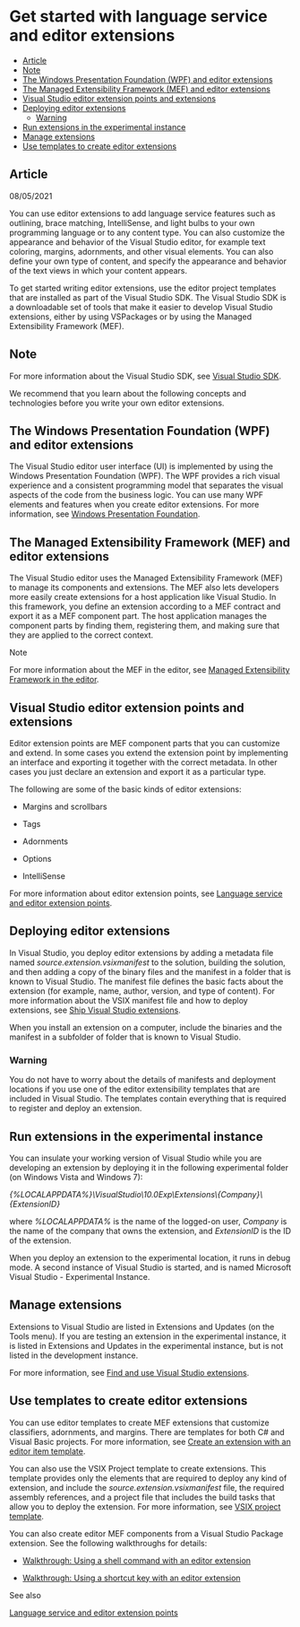 # Get started with language service and editor extensions

<!--Start-Of-TOC-->
   - [Article](#Article)
   - [Note](#Note)
   - [The Windows Presentation Foundation (WPF) and editor extensions](#The-Windows-Presentation-Foundation-(WPF)-and-editor-extensions)
   - [The Managed Extensibility Framework (MEF) and editor extensions](#The-Managed-Extensibility-Framework-(MEF)-and-editor-extensions)
   - [Visual Studio editor extension points and extensions](#Visual-Studio-editor-extension-points-and-extensions)
   - [Deploying editor extensions](#Deploying-editor-extensions)
      - [Warning](#Warning)
   - [Run extensions in the experimental instance](#Run-extensions-in-the-experimental-instance)
   - [Manage extensions](#Manage-extensions)
   - [Use templates to create editor extensions](#Use-templates-to-create-editor-extensions)
<!--End-Of-TOC-->


## Article

08/05/2021

You can use editor extensions to add language service features such as
outlining, brace matching, IntelliSense, and light bulbs to your own programming
language or to any content type. You can also customize the appearance and
behavior of the Visual Studio editor, for example text coloring, margins,
adornments, and other visual elements. You can also define your own type of
content, and specify the appearance and behavior of the text views in which your
content appears.

To get started writing editor extensions, use the editor project templates that
are installed as part of the Visual Studio SDK. The Visual Studio SDK is a
downloadable set of tools that make it easier to develop Visual Studio
extensions, either by using VSPackages or by using the Managed Extensibility
Framework (MEF).

## Note

For more information about the Visual Studio SDK, see [Visual Studio
SDK](https://docs.microsoft.com/en-us/visualstudio/extensibility/visual-studio-sdk?view=vs-2022).

We recommend that you learn about the following concepts and technologies before
you write your own editor extensions.

## The Windows Presentation Foundation (WPF) and editor extensions

The Visual Studio editor user interface (UI) is implemented by using the Windows
Presentation Foundation (WPF). The WPF provides a rich visual experience and a
consistent programming model that separates the visual aspects of the code from
the business logic. You can use many WPF elements and features when you create
editor extensions. For more information, see [Windows Presentation
Foundation](https://docs.microsoft.com/en-us/dotnet/framework/wpf/index).

## The Managed Extensibility Framework (MEF) and editor extensions

The Visual Studio editor uses the Managed Extensibility Framework (MEF) to
manage its components and extensions. The MEF also lets developers more easily
create extensions for a host application like Visual Studio. In this framework,
you define an extension according to a MEF contract and export it as a MEF
component part. The host application manages the component parts by finding
them, registering them, and making sure that they are applied to the correct
context.

Note

For more information about the MEF in the editor, see [Managed Extensibility
Framework in the
editor](https://docs.microsoft.com/en-us/visualstudio/extensibility/managed-extensibility-framework-in-the-editor?view=vs-2022).

## Visual Studio editor extension points and extensions

Editor extension points are MEF component parts that you can customize and
extend. In some cases you extend the extension point by implementing an
interface and exporting it together with the correct metadata. In other cases
you just declare an extension and export it as a particular type.

The following are some of the basic kinds of editor extensions:

-   Margins and scrollbars

-   Tags

-   Adornments

-   Options

-   IntelliSense

For more information about editor extension points, see [Language service and
editor extension
points](https://docs.microsoft.com/en-us/visualstudio/extensibility/language-service-and-editor-extension-points?view=vs-2022).

## Deploying editor extensions

In Visual Studio, you deploy editor extensions by adding a metadata file named
*source.extension.vsixmanifest* to the solution, building the solution, and then
adding a copy of the binary files and the manifest in a folder that is known to
Visual Studio. The manifest file defines the basic facts about the extension
(for example, name, author, version, and type of content). For more information
about the VSIX manifest file and how to deploy extensions, see [Ship Visual
Studio
extensions](https://docs.microsoft.com/en-us/visualstudio/extensibility/shipping-visual-studio-extensions?view=vs-2022).

When you install an extension on a computer, include the binaries and the
manifest in a subfolder of folder that is known to Visual Studio.

### Warning

You do not have to worry about the details of manifests and deployment locations
if you use one of the editor extensibility templates that are included in Visual
Studio. The templates contain everything that is required to register and deploy
an extension.

## Run extensions in the experimental instance

You can insulate your working version of Visual Studio while you are developing
an extension by deploying it in the following experimental folder (on Windows
Vista and Windows 7):

*{%LOCALAPPDATA%}\\VisualStudio\\10.0Exp\\Extensions\\{Company}\\{ExtensionID}*

where *%LOCALAPPDATA%* is the name of the logged-on user, *Company* is the name
of the company that owns the extension, and *ExtensionID* is the ID of the
extension.

When you deploy an extension to the experimental location, it runs in debug
mode. A second instance of Visual Studio is started, and is named Microsoft
Visual Studio - Experimental Instance.

## Manage extensions

Extensions to Visual Studio are listed in Extensions and Updates (on the Tools
menu). If you are testing an extension in the experimental instance, it is
listed in Extensions and Updates in the experimental instance, but is not listed
in the development instance.

For more information, see [Find and use Visual Studio
extensions](https://docs.microsoft.com/en-us/visualstudio/ide/finding-and-using-visual-studio-extensions?view=vs-2022).

## Use templates to create editor extensions

You can use editor templates to create MEF extensions that customize
classifiers, adornments, and margins. There are templates for both C\# and
Visual Basic projects. For more information, see [Create an extension with an
editor item
template](https://docs.microsoft.com/en-us/visualstudio/extensibility/creating-an-extension-with-an-editor-item-template?view=vs-2022).

You can also use the VSIX Project template to create extensions. This template
provides only the elements that are required to deploy any kind of extension,
and include the *source.extension.vsixmanifest* file, the required assembly
references, and a project file that includes the build tasks that allow you to
deploy the extension. For more information, see [VSIX project
template](https://docs.microsoft.com/en-us/visualstudio/extensibility/vsix-project-template?view=vs-2022).

You can also create editor MEF components from a Visual Studio Package
extension. See the following walkthroughs for details:

-   [Walkthrough: Using a shell command with an editor
    extension](https://docs.microsoft.com/en-us/visualstudio/extensibility/walkthrough-using-a-shell-command-with-an-editor-extension?view=vs-2022)

-   [Walkthrough: Using a shortcut key with an editor
    extension](https://docs.microsoft.com/en-us/visualstudio/extensibility/walkthrough-using-a-shortcut-key-with-an-editor-extension?view=vs-2022)

See also

[Language service and editor extension
points](https://docs.microsoft.com/en-us/visualstudio/extensibility/language-service-and-editor-extension-points?view=vs-2022)
